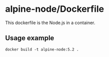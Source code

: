 # alpine-node/Dockerfile
This dockerfile is the Node.js in a container.

## Usage example
```
docker build -t alpine-node:5.2 .
```
